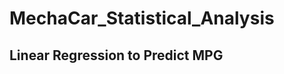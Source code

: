 # MechaCar_Statistical_Analysis


## Linear Regression to Predict MPG

[](Resources/mpg_linear_regression.png)

